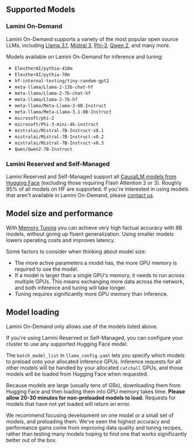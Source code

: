 ## Supported Models

### Lamini On-Demand

Lamini On-Demand supports a variety of the most popular open source LLMs, including [Llama 3.1](https://huggingface.co/meta-llama/Meta-Llama-3.1-8B-Instruct), [Mistral 3](https://huggingface.co/mistralai/Mistral-7B-Instruct-v0.3), [Phi-3](https://huggingface.co/Phi-3-mini-4k-instruct), [Qwen 2](https://huggingface.co/Qwen/Qwen2-7B-Instruct), and many more.

Models available on Lamini On-Demand for inference and tuning:

- `EleutherAI/pythia-410m`
- `EleutherAI/pythia-70m`
- `hf-internal-testing/tiny-random-gpt2`
- `meta-llama/Llama-2-13b-chat-hf`
- `meta-llama/Llama-2-7b-chat-hf`
- `meta-llama/Llama-2-7b-hf`
- `meta-llama/Meta-Llama-3-8B-Instruct`
- `meta-llama/Meta-Llama-3.1-8B-Instruct`
- `microsoft/phi-2`
- `microsoft/Phi-3-mini-4k-instruct`
- `mistralai/Mistral-7B-Instruct-v0.1`
- `mistralai/Mistral-7B-Instruct-v0.2`
- `mistralai/Mistral-7B-Instruct-v0.3`
- `Qwen/Qwen2-7B-Instruct`

### Lamini Reserved and Self-Managed

Lamini Reserved and Self-Managed support all [CausalLM models from Hugging Face](https://huggingface.co/docs/transformers/en/model_doc/auto#transformers.AutoModelForCausalLM) (excluding those requiring Flash Attention 2 or 3). Roughly 95% of all models on HF are supported. If you're interested in using models that aren't available in Lamini On-Demand, please [contact us](https://www.lamini.ai/contact).

## Model size and performance
With [Memory Tuning](tuning/memory_tuning.md) you can achieve very high factual accuracy with 8B models, without giving up fluent generalization. Using smaller models lowers operating costs and improves latency.

Some factors to consider when thinking about model size:

- The more active parameters a model has, the more GPU memory is required to use the model.
- If a model is larger than a single GPU's memory, it needs to run across multiple GPUs. This means exchanging more data across the network, and both inference and tuning will take longer.
- Tuning requires significantly more GPU memory than inference.

## Model loading

Lamini On-Demand only allows use of the models listed above.

If you're using Lamini Reserved or Self-Managed, you can configure your cluster to use any supported Hugging Face model.

The `batch_model_list` in `llama_config.yaml` lets you specify which models to preload onto your allocated inference GPUs. Inference requests for all other models will be handled by your allocated `catchall` GPUs, and those models will be loaded from Hugging Face when requested. 

Because models are large (usually tens of GBs), downloading them from Hugging Face and then loading them into GPU memory takes time. **Please allow 20-30 minutes for non-preloaded models to load.** Requests for models that have not yet loaded will return an error.

We recommend focusing development on one model or a small set of models, and preloading them. We've seen the highest accuracy and performance gains come from improving data quality and tuning recipes, rather than testing many models hoping to find one that works significantly better out of the box.
